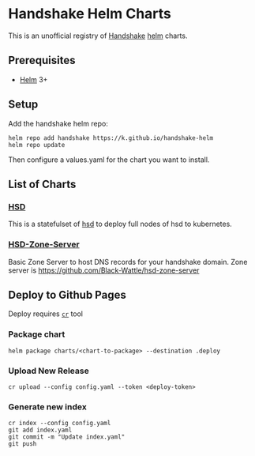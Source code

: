 # Handshake Helm Charts

This is an unofficial registry of [Handshake](https://handshake.org/) [helm](https://helm.sh/) charts.

## Prerequisites
* [Helm](https://helm.sh/) 3+

## Setup

Add the handshake helm repo:
```
helm repo add handshake https://k.github.io/handshake-helm
helm repo update
```

Then configure a values.yaml for the chart you want to install.

## List of Charts

### [HSD](./charts/hsd)

This is a statefulset of [hsd](https://github.com/handshake-org/hsd) to deploy full nodes of hsd to kubernetes.

### [HSD-Zone-Server](./charts/hsd-zone-server)

Basic Zone Server to host DNS records for your handshake domain. Zone server is https://github.com/Black-Wattle/hsd-zone-server

## Deploy to Github Pages

Deploy requires [`cr`](https://github.com/helm/chart-releaser) tool 

### Package chart

```
helm package charts/<chart-to-package> --destination .deploy
```

### Upload New Release

```
cr upload --config config.yaml --token <deploy-token>
```

### Generate new index
```
cr index --config config.yaml
git add index.yaml
git commit -m "Update index.yaml"
git push
```
